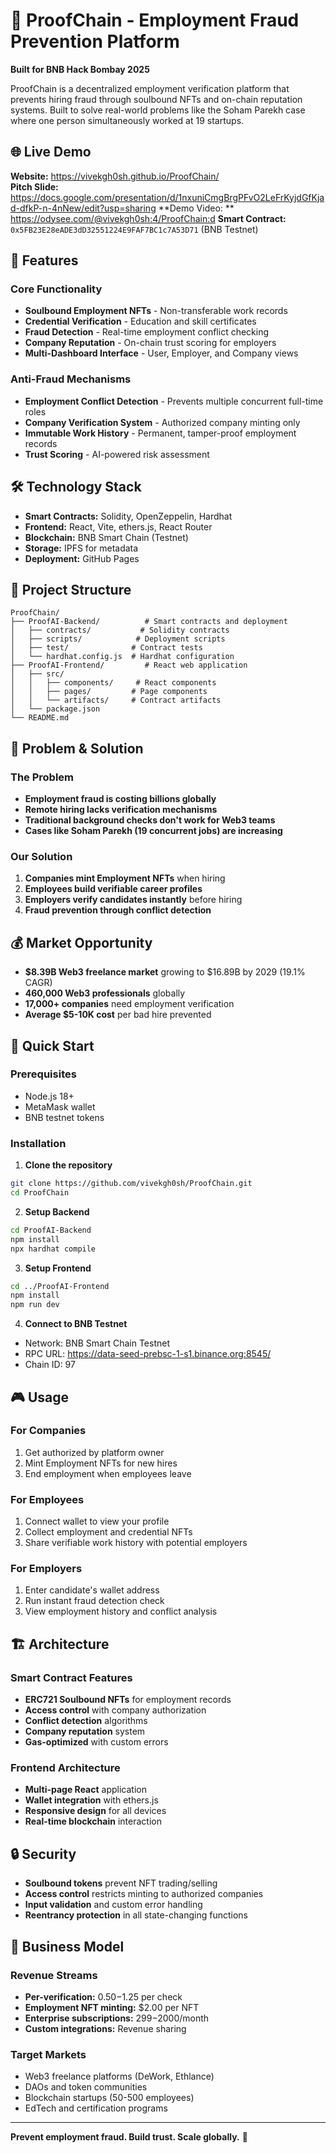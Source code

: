 # 🔐 ProofChain - Employment Fraud Prevention Platform

**Built for BNB Hack Bombay 2025**

ProofChain is a decentralized employment verification platform that prevents hiring fraud through soulbound NFTs and on-chain reputation systems. Built to solve real-world problems like the Soham Parekh case where one person simultaneously worked at 19 startups.

## 🌐 Live Demo
**Website:** https://vivekgh0sh.github.io/ProofChain/  
**Pitch Slide:** https://docs.google.com/presentation/d/1nxuniCmgBrgPFvO2LeFrKyjdGfKjad-dfkP-n-4nNew/edit?usp=sharing
**Demo Video: ** https://odysee.com/@vivekgh0sh:4/ProofChain:d
**Smart Contract:** `0x5FB23E28eADE3dD32551224E9FAF7BC1c7A53D71` (BNB Testnet)

## 🚀 Features

### Core Functionality
- **Soulbound Employment NFTs** - Non-transferable work records
- **Credential Verification** - Education and skill certificates  
- **Fraud Detection** - Real-time employment conflict checking
- **Company Reputation** - On-chain trust scoring for employers
- **Multi-Dashboard Interface** - User, Employer, and Company views

### Anti-Fraud Mechanisms  
- **Employment Conflict Detection** - Prevents multiple concurrent full-time roles
- **Company Verification System** - Authorized company minting only
- **Immutable Work History** - Permanent, tamper-proof employment records
- **Trust Scoring** - AI-powered risk assessment

## 🛠 Technology Stack

- **Smart Contracts:** Solidity, OpenZeppelin, Hardhat
- **Frontend:** React, Vite, ethers.js, React Router
- **Blockchain:** BNB Smart Chain (Testnet)
- **Storage:** IPFS for metadata
- **Deployment:** GitHub Pages

## 📁 Project Structure

```
ProofChain/
├── ProofAI-Backend/          # Smart contracts and deployment
│   ├── contracts/           # Solidity contracts
│   ├── scripts/            # Deployment scripts
│   ├── test/              # Contract tests
│   └── hardhat.config.js  # Hardhat configuration
├── ProofAI-Frontend/         # React web application
│   ├── src/
│   │   ├── components/     # React components
│   │   ├── pages/         # Page components
│   │   └── artifacts/     # Contract artifacts
│   └── package.json
└── README.md
```

## 🎯 Problem & Solution

### The Problem
- **Employment fraud is costing billions globally**
- **Remote hiring lacks verification mechanisms**
- **Traditional background checks don't work for Web3 teams**
- **Cases like Soham Parekh (19 concurrent jobs) are increasing**

### Our Solution
1. **Companies mint Employment NFTs** when hiring
2. **Employees build verifiable career profiles** 
3. **Employers verify candidates instantly** before hiring
4. **Fraud prevention through conflict detection**

## 💰 Market Opportunity

- **$8.39B Web3 freelance market** growing to $16.89B by 2029 (19.1% CAGR)
- **460,000 Web3 professionals** globally
- **17,000+ companies** need employment verification
- **Average $5-10K cost** per bad hire prevented

## 🚀 Quick Start

### Prerequisites
- Node.js 18+
- MetaMask wallet
- BNB testnet tokens

### Installation

1. **Clone the repository**
```bash
git clone https://github.com/vivekgh0sh/ProofChain.git
cd ProofChain
```

2. **Setup Backend**
```bash
cd ProofAI-Backend
npm install
npx hardhat compile
```

3. **Setup Frontend**
```bash
cd ../ProofAI-Frontend
npm install
npm run dev
```

4. **Connect to BNB Testnet**
- Network: BNB Smart Chain Testnet
- RPC URL: https://data-seed-prebsc-1-s1.binance.org:8545/
- Chain ID: 97

## 🎮 Usage

### For Companies
1. Get authorized by platform owner
2. Mint Employment NFTs for new hires
3. End employment when employees leave

### For Employees  
1. Connect wallet to view your profile
2. Collect employment and credential NFTs
3. Share verifiable work history with potential employers

### For Employers
1. Enter candidate's wallet address
2. Run instant fraud detection check
3. View employment history and conflict analysis

## 🏗 Architecture

### Smart Contract Features
- **ERC721 Soulbound NFTs** for employment records
- **Access control** with company authorization
- **Conflict detection** algorithms
- **Company reputation** system
- **Gas-optimized** with custom errors

### Frontend Architecture
- **Multi-page React** application
- **Wallet integration** with ethers.js
- **Responsive design** for all devices
- **Real-time blockchain** interaction

## 🔒 Security

- **Soulbound tokens** prevent NFT trading/selling
- **Access control** restricts minting to authorized companies
- **Input validation** and custom error handling
- **Reentrancy protection** in all state-changing functions

## 🎯 Business Model

### Revenue Streams
- **Per-verification:** $0.50-$1.25 per check
- **Employment NFT minting:** $2.00 per NFT
- **Enterprise subscriptions:** $299-$2000/month
- **Custom integrations:** Revenue sharing

### Target Markets
- Web3 freelance platforms (DeWork, Ethlance)
- DAOs and token communities  
- Blockchain startups (50-500 employees)
- EdTech and certification programs
---

**Prevent employment fraud. Build trust. Scale globally.** 🚀
